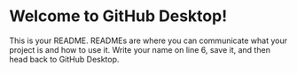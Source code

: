 # Welcome to GitHub Desktop!

This is your README. READMEs are where you can communicate what your project is and how to use it.
Write your name on line 6, save it, and then head back to GitHub Desktop.
